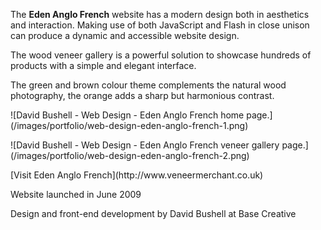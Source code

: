 The **Eden Anglo French** website has a modern design both in aesthetics and interaction. Making use of both JavaScript and Flash in close unison can produce a dynamic and accessible website design.

The wood veneer gallery is a powerful solution to showcase hundreds of products with a simple and elegant interface.

The green and brown colour theme complements the natural wood photography, the orange adds a sharp but harmonious contrast.

<p class="post__image">![David Bushell - Web Design - Eden Anglo French home page.](/images/portfolio/web-design-eden-anglo-french-1.png)</p>

<p class="post__image">![David Bushell - Web Design - Eden Anglo French veneer gallery page.](/images/portfolio/web-design-eden-anglo-french-2.png)</p>

<p class="p--small">[Visit Eden Anglo French](http://www.veneermerchant.co.uk)</p>

<p class="p--small">Website launched in June 2009</p>

<p class="p--small">Design and front-end development by David Bushell at Base Creative</p>
